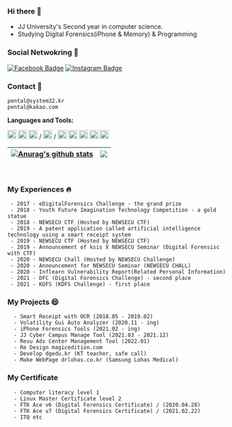 ### Hi there 👋
<!--
<img src="https://scontent-ssn1-1.xx.fbcdn.net/v/t1.0-9/80385966_114502953381236_6833108576400048128_n.jpg?_nc_cat=111&_nc_sid=09cbfe&_nc_ohc=zxx0HMQLLg0AX9vGPkS&_nc_ht=scontent-ssn1-1.xx&oh=47d12fde589a42e64939280c7e369b1c&oe=5FAAD48D" width=200px>-->  

 - JJ University's Second year in computer science.
 - Studying Digital Forensics(iPhone & Memory) & Programming
### Social Netwokring 💬
  [![Facebook Badge](https://img.shields.io/badge/facebook-1877f2?style=flat-square&logo=facebook&logoColor=white&link=https://www.facebook.com/https://www.facebook.com/dohyeon.pental/)](https://www.facebook.com/dohyeon.pental/)
  [![Instagram Badge](https://img.shields.io/badge/instagram-d14836?style=flat-square&logo=instagram&logoColor=white&link=https://instagram.com/pental.20)](https://instagram.com/pental.20)

### Contact 📱
```
pental@system32.kr
pental@kakao.com
```



**Languages and Tools:** 

<code><img height="20" src="https://profilinator.rishav.dev/skills-assets/c-original.svg" alt="C"></code>
<code><img height="20" src="https://profilinator.rishav.dev/skills-assets/python-original.svg" alt="Python"></code>
<code><img height="20" src="https://profilinator.rishav.dev/skills-assets/java-original-wordmark.svg" alt="Java" ></code>
/
<code><img height="20" src="https://profilinator.rishav.dev/skills-assets/mysql-original-wordmark.svg" alt="MySQL"></code>
/
<code><img height="20" src="https://profilinator.rishav.dev/skills-assets/git-scm-icon.svg" alt="Git"></code>
<code><img height="20" src="https://profilinator.rishav.dev/skills-assets/gnu_bash-icon.svg" alt="Bash"></code>
<code><img height="20" src="https://profilinator.rishav.dev/skills-assets/linux-original.svg" alt="Linux"></code>
<code><img height="20" src="https://profilinator.rishav.dev/skills-assets/docker-original-wordmark.svg" alt="Docker"></code>
<code><img height="20" src="https://profilinator.rishav.dev/skills-assets/google_cloud-icon.svg" alt="GCP"></code>
  
| <a href="https://github.com/anuraghazra/github-readme-stats"><img align="center" src="https://github-readme-stats.vercel.app/api?username=kim-do-hyeon&show_icons=true&include_all_commits=true&theme=buefy&hide_border=true" alt="Anurag's github stats" /></a> | <a href="https://github.com/anuraghazra/github-readme-stats"><img align="center" src="https://github-readme-stats.vercel.app/api/top-langs/?username=kim-do-hyeon&layout=compact&theme=buefy&hide_border=true" /></a> |
| ------------- | ------------- |

<br />

### My Experiences :fire:
```
 - 2017 - eDigitalForensics Challenge - the grand prize
 - 2018 - Youth Future Imagination Technology Competition - a gold statue
 - 2018 - NEWSECU CTF (Hosted by NEWSECU CTF)
 - 2019 - A patent application called artificial intelligence technology using a smart receipt system
 - 2019 - NEWSECU CTF (Hosted by NEWSECU CTF)
 - 2019 - Announcement of ksis X NEWSECU Seminar (Digital Forensisc with CTF)
 - 2020 - NEWSECU Chall (Hosted by NEWSECU Challenge)
 - 2020 - Announcement for NEWSECU Seminar (NEWSECU CHALL)
 - 2020 - Inflearn Vulnerability Report(Related Personal Information)
 - 2021 - DFC (Digital Forensics Challenge) - second place
 - 2021 - KDFS (KDFS Challenge) - first place
```

### My Projects 😄
```
  - Smart Receipt with OCR (2018.05 - 2019.02)
  - Volatility Gui Auto Analyzer (2020.11 - ing)
  - iPhone Forensics Tools (2021.02 - ing)
  - JJ Cyber Campus Manage Tool (2021.03 - 2021.12)
  - Revu Ads Center Management Tool (2022.01)
  - Re Design magicedition.com
  - Develop dgedu.kr (KT teacher, safe call)
  - Make WebPage drlohas.co.kr (Samsung Lohas Medical)
```

### My Certificate ###
```
  - Computer literacy level 1
  - Linux Master Certificate level 2
  - FTK Ace v6 (Digital Forensics Certificate) / (2020.04.28)
  - FTK Ace v7 (Digital Forensics Certificate) / (2021.02.22)
  - ITQ etc
```

<!--
Here are some ideas to get you started:

- 🔭 I’m currently working on ...
- 🌱 I’m currently learning ...
- 👯 I’m looking to collaborate on ...
- 🤔 I’m looking for help with ...
- 💬 Ask me about ...
- 📫 How to reach me: ...
- 😄 Pronouns: ...
- ⚡ Fun fact: ...
-->
